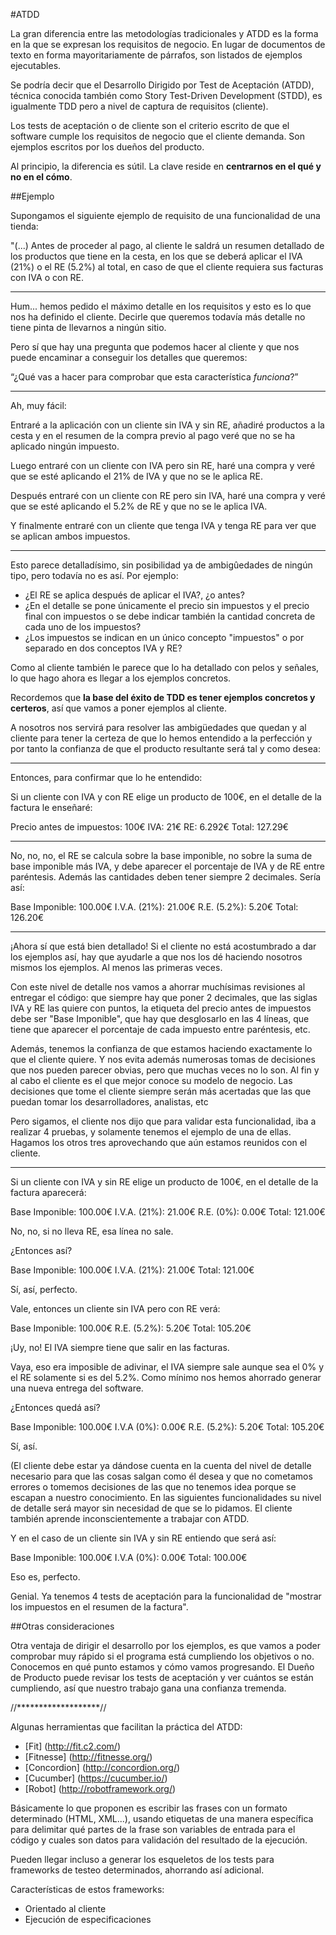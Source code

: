 #ATDD

La gran diferencia entre las metodologías tradicionales y ATDD es la forma en la 
que se expresan los requisitos de negocio. En lugar de documentos de texto en 
forma mayoritariamente de párrafos, son listados de ejemplos ejecutables. 

Se podría decir que el Desarrollo Dirigido por Test de 
Aceptación (ATDD), técnica conocida también como Story Test-Driven Development 
(STDD), es igualmente TDD pero a nivel de captura de requisitos (cliente).

Los tests de aceptación o de cliente son el criterio escrito de que el software 
cumple los requisitos de negocio que el cliente demanda. Son ejemplos escritos 
por los dueños del producto. 

Al principio, la diferencia es sútil. La clave reside en **centrarnos en el qué y 
no en el cómo**. 


##Ejemplo

Supongamos el siguiente ejemplo de requisito de una funcionalidad de una tienda: 

"(...) Antes de proceder al pago, al cliente le saldrá un resumen detallado de los 
productos que tiene en la cesta, en los que se deberá aplicar el IVA (21%) o el 
RE (5.2%) al total, en caso de que el cliente requiera sus facturas con IVA o con RE.

------

Hum... hemos pedido el máximo detalle en los requisitos y esto es lo que nos ha 
definido el cliente. Decirle que queremos todavía más detalle no tiene pinta de
llevarnos a ningún sitio.

Pero sí que hay una pregunta que podemos hacer al cliente y que nos puede 
encaminar a conseguir los detalles que queremos:

“¿Qué vas a hacer para comprobar que esta característica *funciona*?”

------

Ah, muy fácil:

Entraré a la aplicación con un cliente sin IVA y sin RE, añadiré productos a 
la cesta y en el resumen de la compra previo al pago veré que no se ha aplicado 
ningún impuesto.

Luego entraré con un cliente con IVA pero sin RE, haré una compra y veré que 
se esté aplicando el 21% de IVA y que no se le aplica RE.

Después entraré con un cliente con RE pero sin IVA, haré una compra y veré que 
se esté aplicando el 5.2% de RE y que no se le aplica IVA.

Y finalmente entraré con un cliente que tenga IVA y tenga RE para ver que se 
aplican ambos impuestos.

-------

Esto parece detalladísimo, sin posibilidad ya de ambigûedades de ningún tipo, 
pero todavía no es así. Por ejemplo: 

- ¿El RE se aplica después de aplicar el IVA?, ¿o antes? 
- ¿En el detalle se pone únicamente el precio sin impuestos y el precio final
con impuestos o se debe indicar también la cantidad concreta de cada uno de los 
impuestos?
- ¿Los impuestos se indican en un único concepto "impuestos" o por separado en 
dos conceptos IVA y RE?

Como al cliente también le parece que lo ha detallado con pelos y señales, lo 
que hago ahora es llegar a los ejemplos concretos. 

Recordemos que **la base del éxito de TDD es tener ejemplos concretos y certeros**, 
así que vamos a poner ejemplos al cliente. 

A nosotros nos servirá para resolver las ambigüedades que quedan y al cliente 
para tener la certeza de que lo hemos entendido a la perfección y por tanto la 
confianza de que el producto resultante será tal y como desea:

--------

Entonces, para confirmar que lo he entendido:

Si un cliente con IVA y con RE elige un producto de 100€, en el detalle de la 
factura le enseñaré:

Precio antes de impuestos: 100€
IVA: 21€
RE: 6.292€
Total: 127.29€

---------

No, no, no, el RE se calcula sobre la base imponible, no sobre la suma de base imponible 
más IVA, y debe aparecer el porcentaje de IVA y de RE entre paréntesis. Además las cantidades deben
tener siempre 2 decimales. Sería así:

Base Imponible: 100.00€
I.V.A. (21%): 21.00€
R.E. (5.2%): 5.20€
Total: 126.20€

----------

¡Ahora sí que está bien detallado! Si el cliente no está acostumbrado a dar los 
ejemplos así, hay que ayudarle a que nos los dé haciendo nosotros mismos los 
ejemplos. Al menos las primeras veces.

Con este nivel de detalle nos vamos a ahorrar muchísimas revisiones al entregar 
el código: que siempre hay que poner 2 decimales, que las siglas IVA y RE las 
quiere con puntos, la etiqueta del precio antes de impuestos debe ser "Base Imponible", 
que hay que desglosarlo en las 4 líneas, que tiene que aparecer el porcentaje de 
cada impuesto entre paréntesis, etc.

Además, tenemos la confianza de que estamos haciendo exactamente lo que el 
cliente quiere. Y nos evita además numerosas tomas de decisiones que nos pueden
parecer obvias, pero que muchas veces no lo son. Al fin y al cabo el cliente es 
el que mejor conoce su modelo de negocio. Las decisiones que tome el cliente 
siempre serán más acertadas que las que puedan tomar los desarrolladores, 
analistas, etc

Pero sigamos, el cliente nos dijo que para validar esta funcionalidad, iba a 
realizar 4 pruebas, y solamente tenemos el ejemplo de una de ellas. Hagamos los 
otros tres aprovechando que aún estamos reunidos con el cliente.

----------

Si un cliente con IVA y sin RE elige un producto de 100€, en el detalle de la 
factura aparecerá:

Base Imponible: 100.00€
I.V.A. (21%): 21.00€
R.E. (0%): 0.00€
Total: 121.00€

No, no, si no lleva RE, esa línea no sale.

¿Entonces así?

Base Imponible: 100.00€
I.V.A. (21%): 21.00€
Total: 121.00€

Sí, así, perfecto.


Vale, entonces un cliente sin IVA pero con RE verá:

Base Imponible: 100.00€
R.E. (5.2%): 5.20€
Total: 105.20€

¡Uy, no! El IVA siempre tiene que salir en las facturas.

Vaya, eso era imposible de adivinar, el IVA siempre sale aunque sea el 0% 
y el RE solamente si es del 5.2%. Como mínimo nos hemos ahorrado generar una 
nueva entrega del software.

¿Entonces quedá así?

Base Imponible: 100.00€
I.V.A (0%): 0.00€
R.E. (5.2%): 5.20€
Total: 105.20€

Sí, así.

(El cliente debe estar ya dándose cuenta en la cuenta del nivel de detalle necesario 
para que las cosas salgan como él desea y que no cometamos errores o tomemos decisiones 
de las que no tenemos idea porque se escapan a nuestro conocimiento.  En las siguientes 
funcionalidades su nivel de detalle será mayor sin necesidad de que se lo pidamos. 
El cliente también aprende inconscientemente a trabajar con ATDD.

Y en el caso de un cliente sin IVA y sin RE entiendo que será así:

Base Imponible: 100.00€
I.V.A (0%): 0.00€
Total: 100.00€

Eso es, perfecto.

Genial. Ya tenemos 4 tests de aceptación para la funcionalidad de "mostrar los 
impuestos en el resumen de la factura".


##Otras consideraciones

Otra ventaja de dirigir el desarrollo por los ejemplos, es que vamos a poder 
comprobar muy rápido si el programa está cumpliendo los objetivos o no. 
Conocemos en qué punto estamos y cómo vamos progresando. El Dueño de Producto 
puede revisar los tests de aceptación y ver cuántos se están cumpliendo, así que 
nuestro trabajo gana una confianza tremenda. 


//*******************//


Algunas herramientas que facilitan la práctica del ATDD:

- [Fit] (http://fit.c2.com/)
- [Fitnesse] (http://fitnesse.org/)
- [Concordion] (http://concordion.org/)
- [Cucumber] (https://cucumber.io/)
- [Robot] (http://robotframework.org/)

Básicamente lo que proponen es escribir las frases con un formato determinado 
(HTML, XML...), usando etiquetas de una manera específica para delimitar qué 
partes de la frase son variables de entrada para el código y cuales son datos 
para validación del resultado de la ejecución.

Pueden llegar incluso a generar los esqueletos de los tests para frameworks de 
testeo determinados, ahorrando así adicional.


Características de estos frameworks:

- Orientado al cliente
- Ejecución de especificaciones
